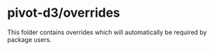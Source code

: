 # pivot-d3/overrides

This folder contains overrides which will automatically be required by package users.
